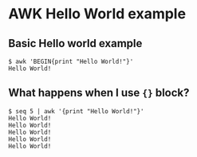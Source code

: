 # AWK Hello World example

## Basic Hello world example
```
$ awk 'BEGIN{print "Hello World!"}'
Hello World!
```

## What happens when I use `{}` block?
```
$ seq 5 | awk '{print "Hello World!"}'
Hello World!
Hello World!
Hello World!
Hello World!
Hello World!
```
